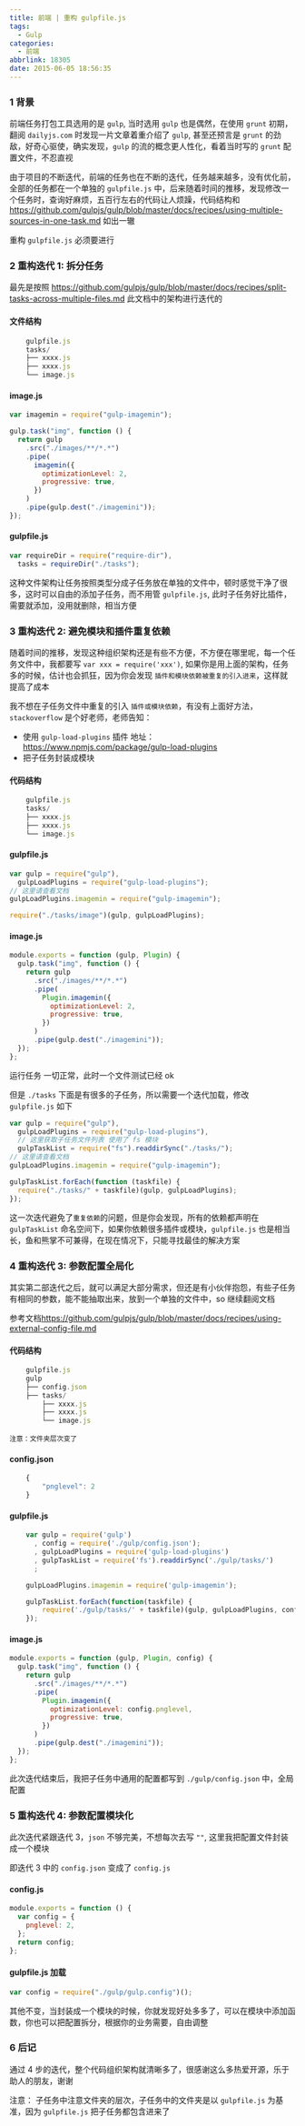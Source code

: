 ```yaml
---
title: 前端 | 重构 gulpfile.js
tags:
  - Gulp
categories:
  - 前端
abbrlink: 18305
date: 2015-06-05 18:56:35
---
```


### 1 背景

前端任务打包工具选用的是 `gulp`, 当时选用 `gulp` 也是偶然，在使用 `grunt` 初期，翻阅 `dailyjs.com` 时发现一片文章着重介绍了 `gulp`, 甚至还预言是 `grunt` 的劲敌，好奇心驱使，确实发现，`gulp` 的流的概念更人性化，看着当时写的 `grunt` 配置文件，不忍直视 <!--more-->

由于项目的不断迭代，前端的任务也在不断的迭代，任务越来越多，没有优化前，全部的任务都在一个单独的 `gulpfile.js` 中，后来随着时间的推移，发现修改一个任务时，查询好麻烦，五百行左右的代码让人烦躁，代码结构和 <https://github.com/gulpjs/gulp/blob/master/docs/recipes/using-multiple-sources-in-one-task.md> 如出一辙

重构 `gulpfile.js` 必须要进行

### 2 重构迭代 1: 拆分任务

最先是按照 <https://github.com/gulpjs/gulp/blob/master/docs/recipes/split-tasks-across-multiple-files.md> 此文档中的架构进行迭代的

#### 文件结构

```javascript
    gulpfile.js
    tasks/
    ├── xxxx.js
    ├── xxxx.js
    └── image.js
```

#### image.js

```javascript
var imagemin = require("gulp-imagemin");

gulp.task("img", function () {
  return gulp
    .src("./images/**/*.*")
    .pipe(
      imagemin({
        optimizationLevel: 2,
        progressive: true,
      })
    )
    .pipe(gulp.dest("./imagemini"));
});
```

#### gulpfile.js

```javascript
var requireDir = require("require-dir"),
  tasks = requireDir("./tasks");
```

这种文件架构让任务按照类型分成子任务放在单独的文件中，顿时感觉干净了很多，这时可以自由的添加子任务，而不用管 `gulpfile.js`, 此时子任务好比插件，需要就添加，没用就删除，相当方便

### 3 重构迭代 2: 避免模块和插件重复依赖

随着时间的推移，发现这种组织架构还是有些不方便，不方便在哪里呢，每一个任务文件中，我都要写 `var xxx = require('xxx')`, 如果你是用上面的架构，任务多的时候，估计也会抓狂，因为你会发现 `插件和模块依赖被重复的引入进来`，这样就提高了成本

我不想在子任务文件中重复的引入 `插件或模块依赖`，有没有上面好方法，`stackoverflow` 是个好老师，老师告知：

- 使用 `gulp-load-plugins` 插件
  地址：<https://www.npmjs.com/package/gulp-load-plugins>
- 把子任务封装成模块

#### 代码结构

```javascript
    gulpfile.js
    tasks/
    ├── xxxx.js
    ├── xxxx.js
    └── image.js
```

#### gulpfile.js

```javascript
var gulp = require("gulp"),
  gulpLoadPlugins = require("gulp-load-plugins");
// 这里请查看文档
gulpLoadPlugins.imagemin = require("gulp-imagemin");

require("./tasks/image")(gulp, gulpLoadPlugins);
```

#### image.js

```javascript
module.exports = function (gulp, Plugin) {
  gulp.task("img", function () {
    return gulp
      .src("./images/**/*.*")
      .pipe(
        Plugin.imagemin({
          optimizationLevel: 2,
          progressive: true,
        })
      )
      .pipe(gulp.dest("./imagemini"));
  });
};
```

运行任务 一切正常，此时一个文件测试已经 ok

但是 `./tasks` 下面是有很多的子任务，所以需要一个迭代加载，修改 `gulpfile.js` 如下

```javascript
var gulp = require("gulp"),
  gulpLoadPlugins = require("gulp-load-plugins"),
  // 这里获取子任务文件列表 使用了 fs 模块
  gulpTaskList = require("fs").readdirSync("./tasks/");
// 这里请查看文档
gulpLoadPlugins.imagemin = require("gulp-imagemin");

gulpTaskList.forEach(function (taskfile) {
  require("./tasks/" + taskfile)(gulp, gulpLoadPlugins);
});
```

这一次迭代避免了`重复依赖`的问题，但是你会发现，所有的依赖都声明在 `gulpTaskList` 命名空间下，如果你依赖很多插件或模块，`gulpfile.js` 也是相当长，鱼和熊掌不可兼得，在现在情况下，只能寻找最佳的解决方案

### 4 重构迭代 3: 参数配置全局化

其实第二部迭代之后，就可以满足大部分需求，但还是有小伙伴抱怨，有些子任务有相同的参数，能不能抽取出来，放到一个单独的文件中，so 继续翻阅文档

参考文档<https://github.com/gulpjs/gulp/blob/master/docs/recipes/using-external-config-file.md>

#### 代码结构

```javascript
    gulpfile.js
    gulp
    ├── config.json
    ├── tasks/
        ├── xxxx.js
        ├── xxxx.js
        └── image.js
```

`注意：文件夹层次变了`

#### config.json

```javascript
    {
        "pnglevel": 2
    }
```

#### gulpfile.js

```javascript
    var gulp = require('gulp')
      , config = require('./gulp/config.json');
      , gulpLoadPlugins = require('gulp-load-plugins')
      , gulpTaskList = require('fs').readdirSync('./gulp/tasks/')
      ;

    gulpLoadPlugins.imagemin = require('gulp-imagemin');

    gulpTaskList.forEach(function(taskfile) {
        require('./gulp/tasks/' + taskfile)(gulp, gulpLoadPlugins, config);
    });
```

#### image.js

```javascript
module.exports = function (gulp, Plugin, config) {
  gulp.task("img", function () {
    return gulp
      .src("./images/**/*.*")
      .pipe(
        Plugin.imagemin({
          optimizationLevel: config.pnglevel,
          progressive: true,
        })
      )
      .pipe(gulp.dest("./imagemini"));
  });
};
```

此次迭代结束后，我把子任务中通用的配置都写到 `./gulp/config.json` 中，全局配置

### 5 重构迭代 4: 参数配置模块化

此次迭代紧跟迭代 3，`json` 不够完美，不想每次去写 `""`, 这里我把配置文件封装成一个模块

即迭代 3 中的 `config.json` 变成了 `config.js`

#### config.js

```javascript
module.exports = function () {
  var config = {
    pnglevel: 2,
  };
  return config;
};
```

#### gulpfile.js 加载

```javascript
var config = require("./gulp/gulp.config")();
```

其他不变，当封装成一个模块的时候，你就发现好处多多了，可以在模块中添加函数，你也可以把配置拆分，根据你的业务需要，自由调整

### 6 后记

通过 4 步的迭代，整个代码组织架构就清晰多了，很感谢这么多热爱开源，乐于助人的朋友，谢谢

注意： 子任务中注意文件夹的层次，子任务中的文件夹是以 `gulpfile.js` 为基准，因为 `gulpfile.js` 把子任务都包含进来了

